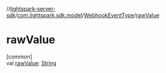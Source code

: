 //[lightspark-server-sdk](../../../index.md)/[com.lightspark.sdk.model](../index.md)/[WebhookEventType](index.md)/[rawValue](raw-value.md)

# rawValue

[common]\
val [rawValue](raw-value.md): [String](https://kotlinlang.org/api/latest/jvm/stdlib/kotlin/-string/index.html)
